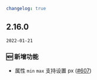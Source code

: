 ```yaml
changelog: true
```

## 2.16.0

`2022-01-21`

### 🆕 新增功能

- 属性 `min` `max` 支持设置 px ([#607](https://github.com/mb-design/mb-design-vue/pull/607))


